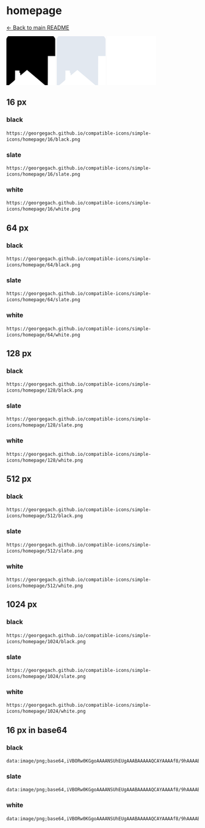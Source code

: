 # homepage

[← Back to main README](../../README.md)


<img src="./128/black.png" width="128" alt="homepage black icon" />
<img src="./128/slate.png" width="128" alt="homepage slate icon" />
<img src="./128/white.png" width="128" alt="homepage white icon" />

## 16 px

### black
```
https://georgegach.github.io/compatible-icons/simple-icons/homepage/16/black.png
```

### slate
```
https://georgegach.github.io/compatible-icons/simple-icons/homepage/16/slate.png
```

### white
```
https://georgegach.github.io/compatible-icons/simple-icons/homepage/16/white.png
```

## 64 px

### black
```
https://georgegach.github.io/compatible-icons/simple-icons/homepage/64/black.png
```

### slate
```
https://georgegach.github.io/compatible-icons/simple-icons/homepage/64/slate.png
```

### white
```
https://georgegach.github.io/compatible-icons/simple-icons/homepage/64/white.png
```

## 128 px

### black
```
https://georgegach.github.io/compatible-icons/simple-icons/homepage/128/black.png
```

### slate
```
https://georgegach.github.io/compatible-icons/simple-icons/homepage/128/slate.png
```

### white
```
https://georgegach.github.io/compatible-icons/simple-icons/homepage/128/white.png
```

## 512 px

### black
```
https://georgegach.github.io/compatible-icons/simple-icons/homepage/512/black.png
```

### slate
```
https://georgegach.github.io/compatible-icons/simple-icons/homepage/512/slate.png
```

### white
```
https://georgegach.github.io/compatible-icons/simple-icons/homepage/512/white.png
```

## 1024 px

### black
```
https://georgegach.github.io/compatible-icons/simple-icons/homepage/1024/black.png
```

### slate
```
https://georgegach.github.io/compatible-icons/simple-icons/homepage/1024/slate.png
```

### white
```
https://georgegach.github.io/compatible-icons/simple-icons/homepage/1024/white.png
```

## 16 px in base64

### black
```
data:image/png;base64,iVBORw0KGgoAAAANSUhEUgAAABAAAAAQCAYAAAAf8/9hAAAABmJLR0QA/wD/AP+gvaeTAAAAyElEQVQ4jcXSMUoDQRTG8d+GsIidW1ml8yRewdpa8AZWyRHSpA72XsFOEOwEixQ2Gmy0EUwWSSAWswuzsLuwu4UPBt6bme/P+94MPOAXh44rx9MIE6S6xxFORz2ElRgKSP69g3TcU3iHV+zhXfcnvClJfS1kQwEndYAtvoVfCZ/YNQCOY0BS5GucY1XkV7jHTw0giYu1MJiXor7GWXRxji/VIS7rAM8N7cIlPiLAIrZA8P7YArjFBd6KOo8PN5i1iOPIhPan5cYfhh0/wva3f0oAAAAASUVORK5CYII=
```

### slate
```
data:image/png;base64,iVBORw0KGgoAAAANSUhEUgAAABAAAAAQCAYAAAAf8/9hAAAABmJLR0QA/wD/AP+gvaeTAAABG0lEQVQ4jaWSvy6DcRiFn/O2aUSi2g76T1q3IHEFTHbXIDZ3IVaDxSBh5xJsxFKTxWBAExERaUhVfP29hrY+f2rwc6Y3JzlPzkle3dx1jkPwBYkcf1PPnXNzvBERBpiQUTGCR2SHCo4JxQOELD490D8BymVjYu4cYFy6k0QBJM4a5cIGxE5wSqMzCiBRHAPwruMd0OvQuMd4G1vAmfwAuHzwCK42QUsQLiTaIWTW1NcR8uefFdLnSRvIk2at0MqY7SAtztWmDmcr+WXJdgUPXxt4b3RnU5M+QH1mejvdKgfWr24fW2a26e5VAJl1vzVQB/npuL0AzWpx39AK7tcAFnj5BFDRPdlqVkqrvwEA6uX8iRKbx7XXJzyN/Hcbcl5HJZocywAAAABJRU5ErkJggg==
```

### white
```
data:image/png;base64,iVBORw0KGgoAAAANSUhEUgAAABAAAAAQCAYAAAAf8/9hAAAABmJLR0QA/wD/AP+gvaeTAAAAyklEQVQ4jcWQvQ4BYRREzxXZiI5KpfMG3sArqNUSL0Gj16hF7xV0EpVCKBQaEQ3NJn5DMgofWbJb+BSmmnuTOblzTdIIKAMB3+kMzFJA0SMMkAEKKY/gm34F2N8vCNKewQGwBG6+gImZtcG/Qv5pfAG5OMARCIGLm7fANQGQjQLM+TVQARbO14EhsI8B2MtJWuuhuZsbkkrOm6SOpJ3e1YsDTJMKS6pJ2kQA3c8fhMA4CWBmfaAKrNzqFKUfJLWSwh+X5CX1JDWfuztJRHTZAHRI9AAAAABJRU5ErkJggg==
```

